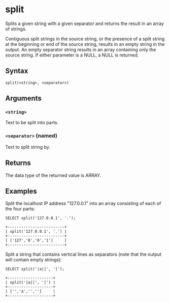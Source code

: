 # split

Splits a given string with a given separator and returns the result in an array of strings.

Contiguous split strings in the source string, or the presence of a split string at the beginning or end of the source string, results in an empty string in the output. An empty separator string results in an array containing only the source string. If either parameter is a NULL, a NULL is returned.

## Syntax

```scopeql
split(<string>, <separator>)
```

## Arguments

### `<string>`

Text to be split into parts.

### `<separator>` (named)

Text to split string by.

## Returns

The data type of the returned value is ARRAY.

## Examples

Split the localhost IP address "127.0.0.1" into an array consisting of each of the four parts:

```scopeql
SELECT split('127.0.0.1', '.');
```

```
+-------------------------+
| split('127.0.0.1', '.') |
+-------------------------+
| ['127','0','0','1']     |
+-------------------------+
```

Split a string that contains vertical lines as separators (note that the output will contain empty strings):

```scopeql
SELECT split('|a||', '|');
```

```
+--------------------+
| split('|a||', '|') |
+--------------------+
| ['','a','','']     |
+--------------------+
```
